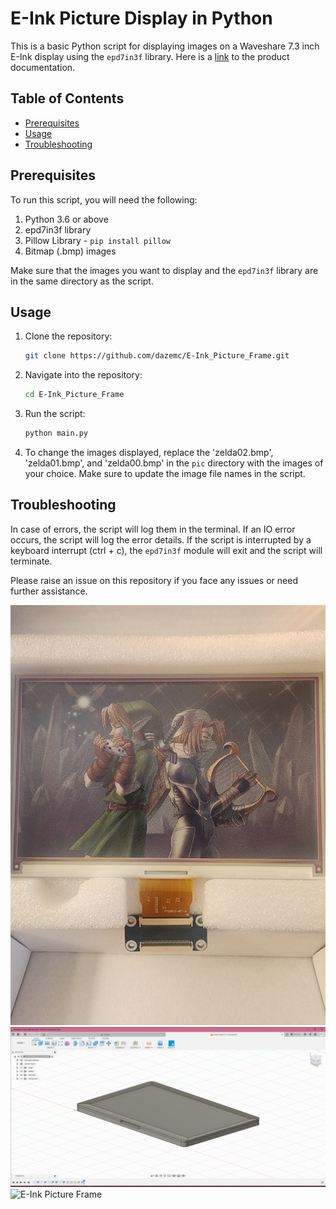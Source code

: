 # E-Ink Picture Display in Python

This is a basic Python script for displaying images on a Waveshare 7.3 inch E-Ink display using the `epd7in3f` library. 
Here is a [link](https://www.waveshare.com/wiki/7.3inch_e-Paper_HAT_(F)_Manual#Overview) to the product documentation.

## Table of Contents
- [Prerequisites](#prerequisites)
- [Usage](#usage)
- [Troubleshooting](#troubleshooting)

## Prerequisites
To run this script, you will need the following:

1. Python 3.6 or above
2. epd7in3f library
3. Pillow Library - `pip install pillow`
4. Bitmap (.bmp) images

Make sure that the images you want to display and the `epd7in3f` library are in the same directory as the script.

## Usage

1. Clone the repository:
    ```bash
    git clone https://github.com/dazemc/E-Ink_Picture_Frame.git
    ```
2. Navigate into the repository:
    ```bash
    cd E-Ink_Picture_Frame
    ```
3. Run the script:
    ```bash
    python main.py
    ```
4. To change the images displayed, replace the 'zelda02.bmp', 'zelda01.bmp', and 'zelda00.bmp' in the `pic` directory with the images of your choice. Make sure to update the image file names in the script.

## Troubleshooting
In case of errors, the script will log them in the terminal. If an IO error occurs, the script will log the error details. If the script is interrupted by a keyboard interrupt (ctrl + c), the `epd7in3f` module will exit and the script will terminate.

Please raise an issue on this repository if you face any issues or need further assistance.

![E-Ink Picture Frame](./repo_assets/README_IMG.jpg "E-Ink Picture Frame") 
![E-Ink Picture Frame](.//repo_assets/CAD/eInkCAD.png "CAD")
![E-Ink Picture Frame](./repo_assets/CAD/Draft.png "Draft")

